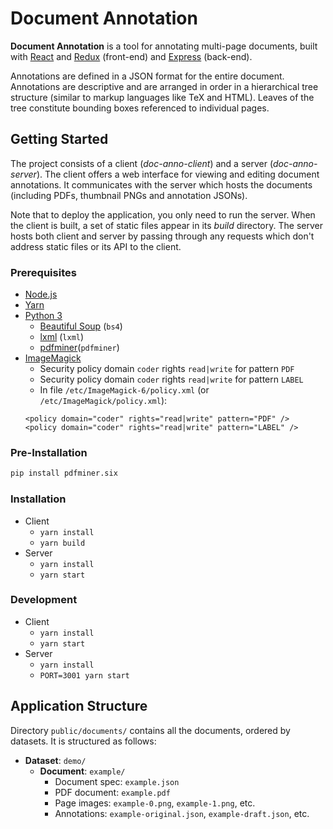 # Document Annotation

**Document Annotation** is a tool for annotating multi-page documents,
built with [React](https://reactjs.org/) and [Redux](https://redux.js.org/)
(front-end) and [Express](http://expressjs.com/) (back-end).

Annotations are defined in a JSON format for the entire document.
Annotations are descriptive and are arranged in order in a hierarchical tree
structure (similar to markup languages like TeX and HTML). Leaves of the tree
constitute bounding boxes referenced to individual pages.

## Getting Started

The project consists of a client (*doc-anno-client*) and a server
(*doc-anno-server*). The client offers a web interface for viewing and editing
document annotations. It communicates with the server which hosts the documents
(including PDFs, thumbnail PNGs and annotation JSONs).

Note that to deploy the application, you only need to run the server.
When the client is built, a set of static files appear in its *build* directory.
The server hosts both client and server by passing through any requests
which don't address static files or its API to the client.

### Prerequisites

- [Node.js](https://nodejs.org/)
- [Yarn](https://yarnpkg.com/)
- [Python 3](https://www.python.org/)
  - [Beautiful Soup](https://www.crummy.com/software/BeautifulSoup/bs4/doc/) (`bs4`)
  - [lxml](https://lxml.de/) (`lxml`)
  - [pdfminer](https://github.com/pdfminer/pdfminer.six)(`pdfminer`)
- [ImageMagick](https://www.imagemagick.org/)
  - Security policy domain `coder` rights `read|write` for pattern `PDF`
  - Security policy domain `coder` rights `read|write` for pattern `LABEL`
  - In file `/etc/ImageMagick-6/policy.xml` (or `/etc/ImageMagick/policy.xml`):
  ```
  <policy domain="coder" rights="read|write" pattern="PDF" />
  <policy domain="coder" rights="read|write" pattern="LABEL" />
  ```

### Pre-Installation
```python
pip install pdfminer.six
```


### Installation

- Client
  - `yarn install`
  - `yarn build`
- Server
  - `yarn install`
  - `yarn start`

### Development

- Client
  - `yarn install`
  - `yarn start`
- Server
  - `yarn install`
  - `PORT=3001 yarn start`

## Application Structure

Directory `public/documents/` contains all the documents, ordered by datasets.
It is structured as follows:

- **Dataset**: `demo/`
  - **Document**: `example/`
    - Document spec: `example.json`
    - PDF document: `example.pdf`
    - Page images: `example-0.png`, `example-1.png`, etc.
    - Annotations: `example-original.json`, `example-draft.json`, etc.
